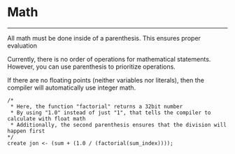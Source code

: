 # Math

---
All math must be done inside of a parenthesis. This ensures proper evaluation  

Currently, there is no order of operations for mathematical statements. However, you can use parenthesis to prioritize operations.

If there are no floating points (neither variables nor literals), then the compiler will automatically use integer math.
```
/*
 * Here, the function "factorial" returns a 32bit number
 * By using "1.0" instead of just "1", that tells the compiler to calculate with float math
 * Additionally, the second parenthesis ensures that the division will happen first
*/
create jon <- (sum + (1.0 / (factorial(sum_index))));
```